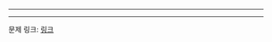 ***

***
문제 링크: [링크](https://swexpertacademy.com/main/code/problem/problemDetail.do?problemLevel=1&contestProbId=AV5PjKXKALcDFAUq&categoryId=AV5PjKXKALcDFAUq&categoryType=CODE&problemTitle=&orderBy=PASS_RATE&selectCodeLang=ALL&select-1=1&pageSize=10&pageIndex=1)
